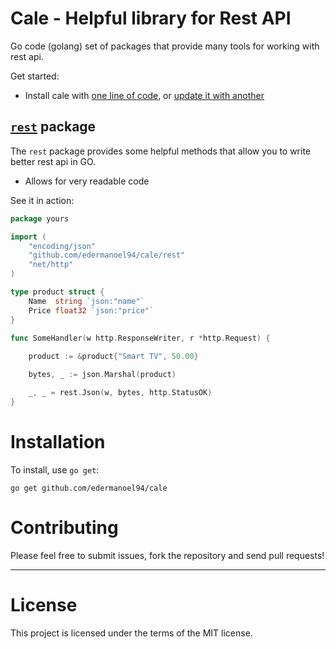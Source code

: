 Cale - Helpful library  for Rest API
================================

Go code (golang) set of packages that provide many tools for working with rest api.

Get started:

  * Install cale with [one line of code](#installation), or [update it with another](#staying-up-to-date)



[`rest`](http://godoc.org/github.com/edermanoel94/cale/rest "API documentation") package
-------------------------------------------------------------------------------------------

The `rest` package provides some helpful methods that allow you to write better rest api in GO.

  * Allows for very readable code

See it in action:

```go
package yours

import (
    "encoding/json"
    "github.com/edermanoel94/cale/rest"
    "net/http"
)

type product struct {
    Name  string `json:"name"`
    Price float32 `json:"price"`
}

func SomeHandler(w http.ResponseWriter, r *http.Request) {
	
    product := &product{"Smart TV", 50.00}

    bytes, _ := json.Marshal(product)

    _, _ = rest.Json(w, bytes, http.StatusOK)
}
```

Installation
============

To install, use `go get`:

    go get github.com/edermanoel94/cale


Contributing
============

Please feel free to submit issues, fork the repository and send pull requests!

------

License
=======

This project is licensed under the terms of the MIT license.
